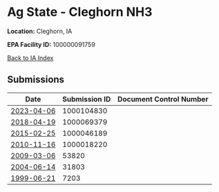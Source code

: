 # Ag State - Cleghorn NH3

**Location:** Cleghorn, IA

**EPA Facility ID:** 100000091759

[Back to IA Index](../../index.md)

## Submissions

| Date | Submission ID | Document Control Number |
|------|--------------|-------------------------|
| [2023-04-06](submissions/1000104830.md) | 1000104830 |  |
| [2018-04-19](submissions/1000069379.md) | 1000069379 |  |
| [2015-02-25](submissions/1000046189.md) | 1000046189 |  |
| [2010-11-16](submissions/1000018220.md) | 1000018220 |  |
| [2009-03-06](submissions/53820.md) | 53820 |  |
| [2004-06-14](submissions/31803.md) | 31803 |  |
| [1999-06-21](submissions/7203.md) | 7203 |  |
